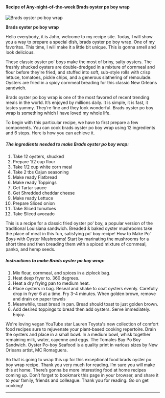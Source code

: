             

#### Recipe of Any-night-of-the-week Brads oyster po boy wrap

![Brads oyster po boy wrap](https://img-global.cpcdn.com/recipes/55509a431537993c/751x532cq70/brads-oyster-po-boy-wrap-recipe-main-photo.jpg)

**Brads oyster po boy wrap**

Hello everybody, it is John, welcome to my recipe site. Today, I will show you a way to prepare a special dish, brads oyster po boy wrap. One of my favorites. This time, I will make it a little bit unique. This is gonna smell and look delicious.

These classic oyster po' boys make the most of briny, salty oysters. The freshly shucked oysters are double-dredged in a mixture of cornmeal and flour before they're fried, and stuffed into soft, sub-style rolls with crisp lettuce, tomatoes, pickle chips, and a generous slathering of rémoulade. Oysters are fried in a spicy cornmeal breading for this classic New Orleans sandwich.

Brads oyster po boy wrap is one of the most favored of recent trending meals in the world. It’s enjoyed by millions daily. It is simple, it is fast, it tastes yummy. They’re fine and they look wonderful. Brads oyster po boy wrap is something which I have loved my whole life.

To begin with this particular recipe, we have to first prepare a few components. You can cook brads oyster po boy wrap using 12 ingredients and 6 steps. Here is how you can achieve it.

##### The ingredients needed to make Brads oyster po boy wrap:

1.  Take 12 oysters, shucked
2.  Prepare 1/2 cup flour
3.  Take 1/2 cup white corn meal
4.  Take 2 tbs Cajun seasoning
5.  Make ready Flatbread
6.  Make ready Toppings
7.  Get Tartar sauce
8.  Get Shredded cheddar cheese
9.  Make ready Lettuce
10.  Prepare Sliced onion
11.  Take Sliced tomatoes
12.  Take Sliced avocado

This is a recipe for a classic fried oyster po' boy, a popular version of the traditional Louisiana sandwich. Breaded & baked oyster mushrooms take the place of meat in this fun, satisfying po' boy recipe! How to Make Po' Boys with Oyster Mushrooms! Start by marinating the mushrooms for a short time and then breading them with a spiced mixture of cornmeal, panko, and hemp seeds.

##### Instructions to make Brads oyster po boy wrap:

1.  Mix flour, cornmeal, and spices in a ziplock bag.
2.  Heat deep fryer to. 360 degrees.
3.  Heat a dry frying pan to medium heat.
4.  Place oysters in bag. Reseal and shake to coat oysters evenly. Carefully drop in fryer 6 at a time. Fry 3-4 minutes. When golden brown, remove and drain on paper towels
5.  Meanwhile, toast bread in pan. Bread should toast to just golden brown.
6.  Add desired toppings to bread then add oysters. Serve immediately. Enjoy.

We're loving vegan YouTube star Lauren Toyota's new collection of comfort food recipes sure to rejuvenate your plant-based cooking repertoire. Drain the oysters and place in a small bowl. In a medium bowl, whisk together remaining milk, water, cayenne and eggs. The Tomales Bay Po Boy Sandwich. Oyster Po-boy Seafood is a quality print in various sizes by New Orleans artist, MC Romaguera.

So that is going to wrap this up for this exceptional food brads oyster po boy wrap recipe. Thank you very much for reading. I’m sure you will make this at home. There’s gonna be more interesting food at home recipes coming up. Don’t forget to bookmark this page in your browser, and share it to your family, friends and colleague. Thank you for reading. Go on get cooking!

* * *